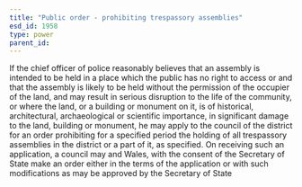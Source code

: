 ```yaml
---
title: "Public order - prohibiting trespassory assemblies"
esd_id: 1958
type: power
parent_id:  
---
```


If the chief officer of police reasonably believes that an assembly is intended to be held in a place which the public has no right to access or and that the assembly is likely to be held without the permission of the occupier of the land, and may result in serious disruption to the life of the community, or where the land, or a building or monument on it, is of historical, architectural, archaeological or scientific importance, in significant damage to the land, building or monument, he may apply to the council of the district for an order prohibiting for a specified period the holding of all trespassory assemblies in the district or a part of it, as specified.    On receiving such an application, a council may and Wales, with the consent of the Secretary of State make an order either in the terms of the application or with such modifications as may be approved by the Secretary of State

